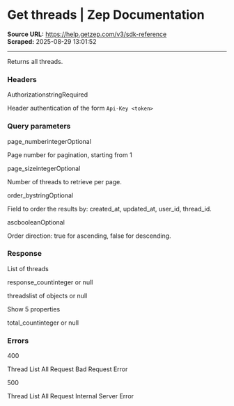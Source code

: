 # Get threads | Zep Documentation

**Source URL:** https://help.getzep.com/v3/sdk-reference  
**Scraped:** 2025-08-29 13:01:52

---

Returns all threads.

### Headers

AuthorizationstringRequired

Header authentication of the form `Api-Key <token>`

### Query parameters

page_numberintegerOptional

Page number for pagination, starting from 1

page_sizeintegerOptional

Number of threads to retrieve per page.

order_bystringOptional

Field to order the results by: created_at, updated_at, user_id, thread_id.

ascbooleanOptional

Order direction: true for ascending, false for descending.

### Response

List of threads

response_countinteger or null

threadslist of objects or null

Show 5 properties

total_countinteger or null

### Errors

400

Thread List All Request Bad Request Error

500

Thread List All Request Internal Server Error

